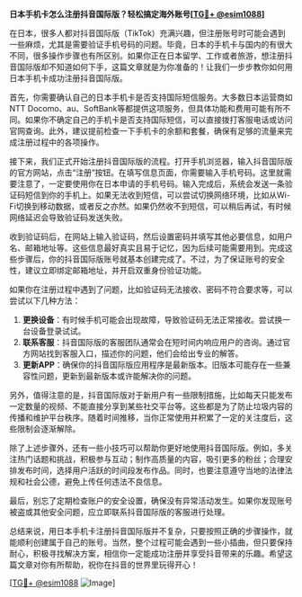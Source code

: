 **日本手机卡怎么注册抖音国际版？轻松搞定海外账号[[TG💪+ @esim1088](https://t.me/s/esim1088)]**

在日本，很多人都对抖音国际版（TikTok）充满兴趣，但注册账号时可能会遇到一些麻烦，尤其是需要验证手机号码的问题。毕竟，日本的手机卡与国内的有很大不同，很多操作步骤也有所区别。如果你正在日本留学、工作或者旅游，想注册抖音国际版却不知道如何下手，这篇文章就是为你准备的！让我们一步步教你如何用日本手机卡成功注册抖音国际版。

首先，你需要确认自己的日本手机卡是否支持国际短信服务。大多数日本运营商如NTT Docomo、au、SoftBank等都提供这项服务，但具体功能和费用可能有所不同。如果你不确定自己的手机卡是否支持国际短信，可以直接拨打客服电话或访问官网查询。此外，建议提前检查一下手机卡的余额和套餐，确保有足够的流量来完成注册过程中的各项操作。

接下来，我们正式开始注册抖音国际版的流程。打开手机浏览器，输入抖音国际版的官方网站，点击“注册”按钮。在填写信息页面，你需要输入手机号码。这里就需要注意了，一定要使用你在日本申请的手机号码。输入完成后，系统会发送一条验证码短信到你的手机上。如果无法收到短信，可以尝试切换网络环境，比如从Wi-Fi切换到移动数据，或者反之亦然。如果仍然收不到短信，可以稍后再试，有时候网络延迟会导致验证码发送失败。

收到验证码后，在网站上输入验证码，然后设置密码并填写其他必要信息，如用户名、邮箱地址等。这些信息最好真实且易于记忆，因为后续可能需要用到。完成这些步骤后，你的抖音国际版账号就基本创建完成了。不过，为了保证账号的安全性，建议立即绑定邮箱地址，并开启双重身份验证功能。

如果你在注册过程中遇到了问题，比如验证码无法接收、密码不符合要求等，可以尝试以下几种方法：

1. **更换设备**：有时候手机可能会出现故障，导致验证码无法正常接收。尝试换一台设备登录试试。
2. **联系客服**：抖音国际版的客服团队通常会在短时间内响应用户的咨询。通过官方网站找到客服入口，描述你的问题，他们会给出专业的解答。
3. **更新APP**：确保你的抖音国际版应用程序是最新版本。旧版本可能存在一些兼容性问题，更新到最新版本或许能解决你的问题。

另外，值得注意的是，抖音国际版对于新用户有一些限制措施，比如每天只能发布一定数量的视频、不能直接分享到某些社交平台等。这些都是为了防止垃圾内容的传播和维护平台秩序。随着时间推移，当你正常使用并积累了一定的关注度后，这些限制会逐渐解除。

除了上述步骤外，还有一些小技巧可以帮助你更好地使用抖音国际版。例如，多关注热门话题和挑战，积极参与互动；制作高质量的内容，吸引更多的粉丝；合理安排发布时间，选择用户活跃的时间段发布作品。同时，也要注意遵守当地的法律法规和社会公德，避免上传任何违法不良信息。

最后，别忘了定期检查账户的安全设置，确保没有异常活动发生。如果你发现账号被盗或其他安全问题，应立即联系抖音国际版的客服进行处理。

总结来说，用日本手机卡注册抖音国际版并不复杂，只要按照正确的步骤操作，就能顺利创建属于自己的账号。当然，整个过程可能会遇到一些小插曲，但只要保持耐心，积极寻找解决方案，相信你一定能成功注册并享受抖音带来的乐趣。希望这篇文章对你有所帮助，祝你在抖音的世界里玩得开心！

[[TG💪+ @esim1088](https://t.me/s/esim1088) ![Image](https://i.postimg.cc/4NQfJmqS/Snipaste-2025-05-13-00-14-12.png)]